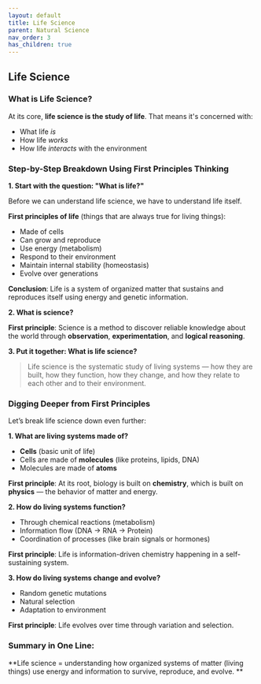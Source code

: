 ```yaml
---
layout: default
title: Life Science
parent: Natural Science
nav_order: 3
has_children: true
---
```


## Life Science

### What is Life Science?

At its core, **life science is the study of life**. That means it's concerned with:

* What life *is*
* How life *works*
* How life *interacts* with the environment

### Step-by-Step Breakdown Using First Principles Thinking

**1. Start with the question: "What is life?"**

Before we can understand life science, we have to understand life itself.

**First principles of life** (things that are always true for living things):

* Made of cells
* Can grow and reproduce
* Use energy (metabolism)
* Respond to their environment
* Maintain internal stability (homeostasis)
* Evolve over generations

**Conclusion**: Life is a system of organized matter that sustains and reproduces itself using energy and genetic information.

**2. What is science?**

**First principle**: Science is a method to discover reliable knowledge about the world through **observation**, **experimentation**, and **logical reasoning**.

**3. Put it together: What is life science?**

> Life science is the systematic study of living systems — how they are built, how they function, how they change, and how they relate to each other and to their environment.

### Digging Deeper from First Principles

Let’s break life science down even further:

**1. What are living systems made of?**

* **Cells** (basic unit of life)
* Cells are made of **molecules** (like proteins, lipids, DNA)
* Molecules are made of **atoms**

**First principle**: At its root, biology is built on **chemistry**, which is built on **physics** — the behavior of matter and energy.

**2. How do living systems function?**

* Through chemical reactions (metabolism)
* Information flow (DNA → RNA → Protein)
* Coordination of processes (like brain signals or hormones)

**First principle**: Life is information-driven chemistry happening in a self-sustaining system.

**3. How do living systems change and evolve?**

* Random genetic mutations
* Natural selection
* Adaptation to environment

**First principle**: Life evolves over time through variation and selection.

### Summary in One Line:

**Life science = understanding how organized systems of matter (living things) use energy and information to survive, reproduce, and evolve.
**
